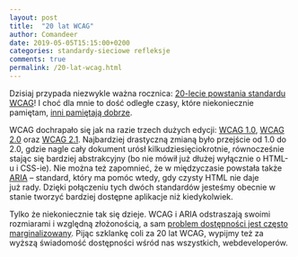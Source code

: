 ```yaml
---
layout: post
title:  "20 lat WCAG"
author: Comandeer
date: 2019-05-05T15:15:00+0200
categories: standardy-sieciowe refleksje
comments: true
permalink: /20-lat-wcag.html
---
```


Dzisiaj przypada niezwykle ważna rocznica: [20-lecie powstania standardu WCAG](https://www.w3.org/1999/05/WCAG-RECPressRelease)! I choć dla mnie to dość odległe czasy, które niekoniecznie pamiętam, [inni pamiętają dobrze](https://informaton.blog/2019/05/05/lampka-szampana-za-wcag/).

WCAG dochrapało się jak na razie trzech dużych edycji: [WCAG 1.0](https://www.w3.org/TR/WAI-WEBCONTENT/), [WCAG 2.0](https://www.w3.org/TR/WCAG20/) oraz [WCAG 2.1](https://www.w3.org/TR/WCAG21/). Najbardziej drastyczną zmianą było przejście od 1.0 do 2.0, gdzie nagle cały dokument urósł kilkudziesięciokrotnie, równocześnie stając się bardziej abstrakcyjny (bo nie mówił już dłużej wyłącznie o HTML-u i CSS-ie). Nie można też zapomnieć, że w międzyczasie powstała także [ARIA](https://www.w3.org/TR/wai-aria/) – standard, który ma pomóc wtedy, gdy czysty HTML nie daje już rady. Dzięki połączeniu tych dwóch standardów jesteśmy obecnie w stanie tworzyć bardziej dostępne aplikacje niż kiedykolwiek.

Tylko że niekoniecznie tak się dzieje. WCAG i ARIA odstraszają swoimi rozmiarami i względną złożonością, a sam [problem dostępności jest często marginalizowany](https://blog.comandeer.pl/to-tylko-niepelnosprawni.html). Pijąc szklankę coli za 20 lat WCAG, wypijmy też za wyższą świadomość dostępności wśród nas wszystkich, webdeveloperów.
